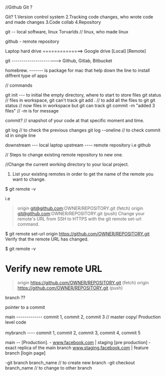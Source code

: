 //Github Git ?

Git?
1.Version control system
2.Tracking code changes, who wrote code and made changes
3.Code collab
4.Repository

git --  local software, linux Torvarlds // linux, who made linux

github - remote repository

Laptop hard drive ==============> Google drive
[Local]                             [Remote]

git  ----------------------> Github, Gitlab, Bitbucket

homebrew.  ------- is package for mac that help down the line to install diffrent type of apps


// commands

git init --- to initial the empty directory, where to start to store files
git status // files in workspace, git can't track
git add . // to add all the files to git
git status // now files in workspace but git can track
git commit -m "added 3 files" // -m is for message

commit? // snapshot of your code at that specific moment and time.

git log // to check the previous changes
git log --oneline // to check commit id in single line

downstream --- local laptop
upstream ---- remote repository i.e github


// Steps to change existing remote repository to new one.

//Change the current working directory to your local project.

1. List your existing remotes in order to get the name of the remote you want to change.

$ git remote -v

i.e 
> origin  git@github.com:OWNER/REPOSITORY.git (fetch)
> origin  git@github.com:OWNER/REPOSITORY.git (push)
Change your remote's URL from SSH to HTTPS with the git remote set-url command.

$ git remote set-url origin https://github.com/OWNER/REPOSITORY.git
Verify that the remote URL has changed.

$ git remote -v
# Verify new remote URL
> origin  https://github.com/OWNER/REPOSITORY.git (fetch)
> origin  https://github.com/OWNER/REPOSITORY.git (push)

branch ??

pointer to a commit


main  ------------- commit 1, commit 2, commit 3 // master copy/ Production level code
     \
      \
      mybranch ---- commit 1, commit 2, commit 3, commit 4, commit 5


main  -- [Production]. - www.facebook.com
    |
    staging [pre production] -  exact replica of the main branch www.staging.facebook.com
    |
    feature branch [login page]


-git branch branch_name // to create new branch
-git checkout branch_name // to change to other branch

